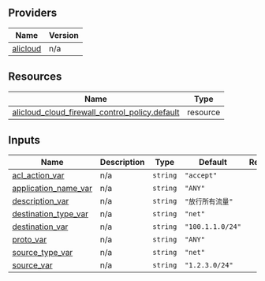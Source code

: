 <!-- BEGIN_TF_DOCS -->
## Providers

| Name | Version |
|------|---------|
| <a name="provider_alicloud"></a> [alicloud](#provider\_alicloud) | n/a |

## Resources

| Name | Type |
|------|------|
| [alicloud_cloud_firewall_control_policy.default](https://registry.terraform.io/providers/hashicorp/alicloud/latest/docs/resources/cloud_firewall_control_policy) | resource |

## Inputs

| Name | Description | Type | Default | Required |
|------|-------------|------|---------|:--------:|
| <a name="input_acl_action_var"></a> [acl\_action\_var](#input\_acl\_action\_var) | n/a | `string` | `"accept"` | no |
| <a name="input_application_name_var"></a> [application\_name\_var](#input\_application\_name\_var) | n/a | `string` | `"ANY"` | no |
| <a name="input_description_var"></a> [description\_var](#input\_description\_var) | n/a | `string` | `"放行所有流量"` | no |
| <a name="input_destination_type_var"></a> [destination\_type\_var](#input\_destination\_type\_var) | n/a | `string` | `"net"` | no |
| <a name="input_destination_var"></a> [destination\_var](#input\_destination\_var) | n/a | `string` | `"100.1.1.0/24"` | no |
| <a name="input_proto_var"></a> [proto\_var](#input\_proto\_var) | n/a | `string` | `"ANY"` | no |
| <a name="input_source_type_var"></a> [source\_type\_var](#input\_source\_type\_var) | n/a | `string` | `"net"` | no |
| <a name="input_source_var"></a> [source\_var](#input\_source\_var) | n/a | `string` | `"1.2.3.0/24"` | no |
<!-- END_TF_DOCS -->    